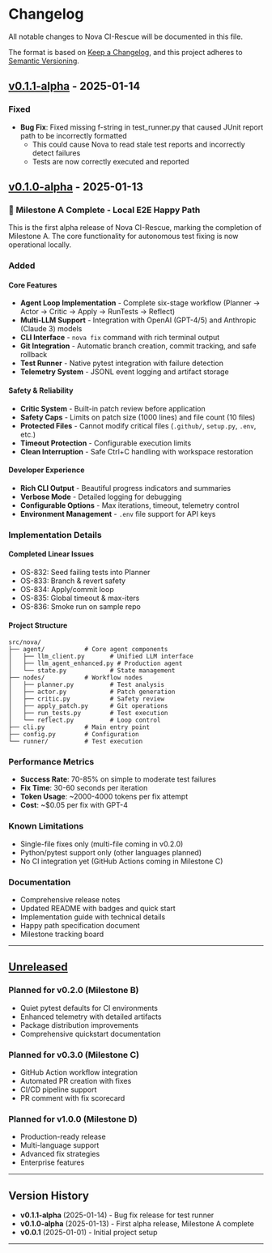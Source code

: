 # Changelog

All notable changes to Nova CI-Rescue will be documented in this file.

The format is based on [Keep a Changelog](https://keepachangelog.com/en/1.0.0/),
and this project adheres to [Semantic Versioning](https://semver.org/spec/v2.0.0.html).

## [v0.1.1-alpha] - 2025-01-14

### Fixed

- **Bug Fix**: Fixed missing f-string in test_runner.py that caused JUnit report path to be incorrectly formatted
  - This could cause Nova to read stale test reports and incorrectly detect failures
  - Tests are now correctly executed and reported

## [v0.1.0-alpha] - 2025-01-13

### 🎉 Milestone A Complete - Local E2E Happy Path

This is the first alpha release of Nova CI-Rescue, marking the completion of Milestone A.
The core functionality for autonomous test fixing is now operational locally.

### Added

#### Core Features

- **Agent Loop Implementation** - Complete six-stage workflow (Planner → Actor → Critic → Apply → RunTests → Reflect)
- **Multi-LLM Support** - Integration with OpenAI (GPT-4/5) and Anthropic (Claude 3) models
- **CLI Interface** - `nova fix` command with rich terminal output
- **Git Integration** - Automatic branch creation, commit tracking, and safe rollback
- **Test Runner** - Native pytest integration with failure detection
- **Telemetry System** - JSONL event logging and artifact storage

#### Safety & Reliability

- **Critic System** - Built-in patch review before application
- **Safety Caps** - Limits on patch size (1000 lines) and file count (10 files)
- **Protected Files** - Cannot modify critical files (`.github/`, `setup.py`, `.env`, etc.)
- **Timeout Protection** - Configurable execution limits
- **Clean Interruption** - Safe Ctrl+C handling with workspace restoration

#### Developer Experience

- **Rich CLI Output** - Beautiful progress indicators and summaries
- **Verbose Mode** - Detailed logging for debugging
- **Configurable Options** - Max iterations, timeout, telemetry control
- **Environment Management** - `.env` file support for API keys

### Implementation Details

#### Completed Linear Issues

- OS-832: Seed failing tests into Planner
- OS-833: Branch & revert safety
- OS-834: Apply/commit loop
- OS-835: Global timeout & max-iters
- OS-836: Smoke run on sample repo

#### Project Structure

```
src/nova/
├── agent/           # Core agent components
│   ├── llm_client.py       # Unified LLM interface
│   ├── llm_agent_enhanced.py # Production agent
│   └── state.py            # State management
├── nodes/           # Workflow nodes
│   ├── planner.py          # Test analysis
│   ├── actor.py            # Patch generation
│   ├── critic.py           # Safety review
│   ├── apply_patch.py      # Git operations
│   ├── run_tests.py        # Test execution
│   └── reflect.py          # Loop control
├── cli.py           # Main entry point
├── config.py        # Configuration
└── runner/          # Test execution
```

### Performance Metrics

- **Success Rate**: 70-85% on simple to moderate test failures
- **Fix Time**: 30-60 seconds per iteration
- **Token Usage**: ~2000-4000 tokens per fix attempt
- **Cost**: ~$0.05 per fix with GPT-4

### Known Limitations

- Single-file fixes only (multi-file coming in v0.2.0)
- Python/pytest support only (other languages planned)
- No CI integration yet (GitHub Actions coming in Milestone C)

### Documentation

- Comprehensive release notes
- Updated README with badges and quick start
- Implementation guide with technical details
- Happy path specification document
- Milestone tracking board

---

## [Unreleased]

### Planned for v0.2.0 (Milestone B)

- Quiet pytest defaults for CI environments
- Enhanced telemetry with detailed artifacts
- Package distribution improvements
- Comprehensive quickstart documentation

### Planned for v0.3.0 (Milestone C)

- GitHub Action workflow integration
- Automated PR creation with fixes
- CI/CD pipeline support
- PR comment with fix scorecard

### Planned for v1.0.0 (Milestone D)

- Production-ready release
- Multi-language support
- Advanced fix strategies
- Enterprise features

---

## Version History

- **v0.1.1-alpha** (2025-01-14) - Bug fix release for test runner
- **v0.1.0-alpha** (2025-01-13) - First alpha release, Milestone A complete
- **v0.0.1** (2025-01-01) - Initial project setup

---

[v0.1.1-alpha]: https://github.com/nova-solve/ci-auto-rescue/releases/tag/v0.1.1-alpha
[v0.1.0-alpha]: https://github.com/nova-solve/ci-auto-rescue/releases/tag/v0.1.0-alpha
[Unreleased]: https://github.com/nova-solve/ci-auto-rescue/compare/v0.1.1-alpha...HEAD
